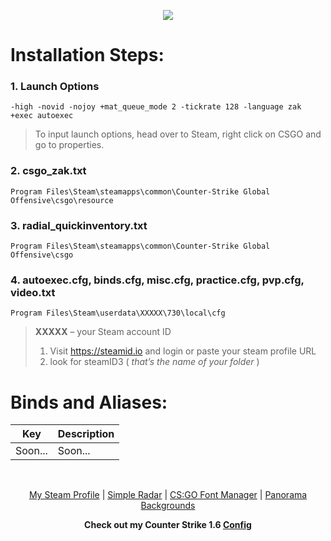 <p align="center">
  <img src="https://i.imgur.com/NsN13SA.png">
</p>

# Installation Steps:
### 1. Launch Options
```
-high -novid -nojoy +mat_queue_mode 2 -tickrate 128 -language zak +exec autoexec
```
> To input launch options, head over to Steam, right click on CSGO and go to properties.
### 2. csgo_zak.txt
```
Program Files\Steam\steamapps\common\Counter-Strike Global Offensive\csgo\resource
```
### 3. radial_quickinventory.txt
```
Program Files\Steam\steamapps\common\Counter-Strike Global Offensive\csgo
```
### 4. autoexec.cfg, binds.cfg, misc.cfg, practice.cfg, pvp.cfg, video.txt
```
Program Files\Steam\userdata\XXXXX\730\local\cfg
```
> **XXXXX** – your Steam account ID
> 1. Visit https://steamid.io and login or paste your steam profile URL
> 2. look for steamID3 ( *that’s the name of your folder* )

# Binds and Aliases:
| Key | Description |
| --- | --- |
| Soon... | Soon... |
<br>
<p align="center">
  <a href="https://steamcommunity.com/id/BXZ1">My Steam Profile</a> |
  <a href="https://readtldr.gg/simpleradar">Simple Radar</a> |
  <a href="https://github.com/WilliamRagstad/Font-Manager/releases">CS:GO Font Manager</a> |
  <a href="https://www.mruy.de/csgo-panorama-backgrounds">Panorama Backgrounds</a></p>
<p align="center">
  <b>Check out my Counter Strike 1.6 <a href="https://gist.github.com/zakizak01/2c1bee8f4cda2b0bbef9dbcb4d5d503a">Config</a></b></p>
